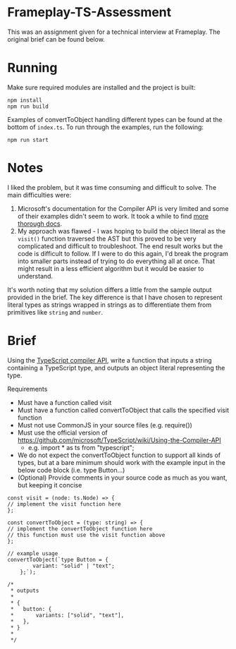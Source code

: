 # Frameplay-TS-Assessment
This was an assignment given for a technical interview at Frameplay. The original brief can be found below.

# Running
Make sure required modules are installed and the project is built:
```
npm install
npm run build
```
Examples of convertToObject handling different types can be found at the bottom of `index.ts`. To run through the examples, run the following:
```
npm run start
```

# Notes
I liked the problem, but it was time consuming and difficult to solve. The main difficulties were:
1. Microsoft's documentation for the Compiler API is very limited and some of their examples didn't seem to work. It took a while to find [more thorough docs](https://writer.sh/posts/gentle-introduction-to-typescript-compiler-api/).
2. My approach was flawed - I was hoping to build the object literal as the `visit()` function traversed the AST but this proved to be very complicated and difficult to troubleshoot. The end result works but the code is difficult to follow. If I were to do this again, I'd break the program into smaller parts instead of trying to do everything all at once. That might result in a less efficient algorithm but it would be easier to understand.

It's worth noting that my solution differs a little from the sample output provided in the brief. The key difference is that I have chosen to represent literal types as strings wrapped in strings as to differentiate them from primitives like `string` and `number`.

# Brief
Using the [TypeScript compiler API](https://github.com/microsoft/TypeScript/wiki/Using-the-Compiler-API), write a function that inputs a string containing a TypeScript type, and outputs an object literal representing the type.

Requirements
- Must have a function called visit
- Must have a function called convertToObject that calls the specified visit function
- Must not use CommonJS in your source files (e.g. require())
- Must use the official version of https://github.com/microsoft/TypeScript/wiki/Using-the-Compiler-API
    - e.g. import * as ts from "typescript";
- We do not expect the convertToObject function to support all kinds of types, but at a bare minimum should work with the example input in the below code block (i.e. type Button...)
- (Optional) Provide comments in your source code as much as you want, but keeping it concise

```
const visit = (node: ts.Node) => {
// implement the visit function here
};

const convertToObject = (type: string) => {
// implement the convertToObject function here
// this function must use the visit function above
};

// example usage
convertToObject(`type Button = {
        variant: "solid" | "text";
    };`);

/*
 * outputs
 *
 * {
 *   button: {
 *       variants: ["solid", "text"],
 *   },
 * }
 *
 */
